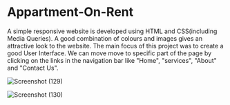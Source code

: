 # Appartment-On-Rent
A simple responsive website is developed using HTML and CSS(including Media Queries).
A good combination of colours and images gives an attractive look to the website.
The main focus of this project was to create a good User Interface.
We can move move to specific part of the page by clicking on the links in the navigation bar like "Home", "services", "About" and "Contact Us".

![Screenshot (129)](https://user-images.githubusercontent.com/77193746/173529067-864b6a5e-6383-4755-9d30-0063ca915660.png)

![Screenshot (130)](https://user-images.githubusercontent.com/77193746/173529110-bc2bd820-078b-41be-9439-f4e8cd6ec89c.png)

